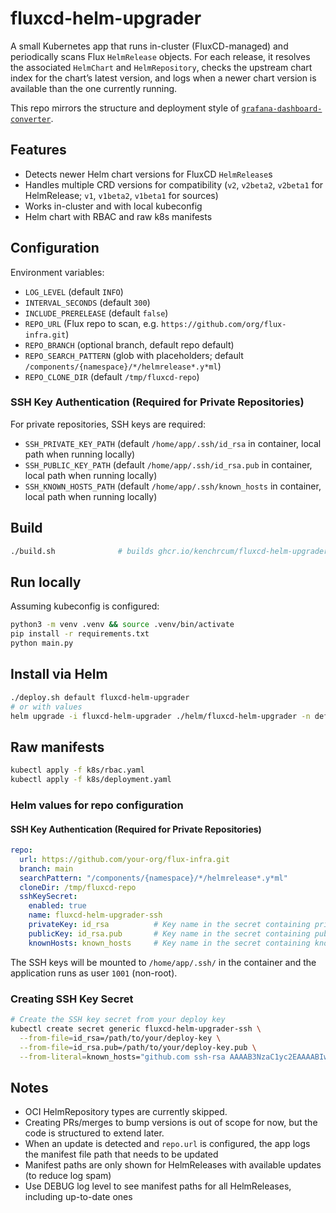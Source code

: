# fluxcd-helm-upgrader

A small Kubernetes app that runs in-cluster (FluxCD-managed) and periodically scans Flux `HelmRelease` objects. For each release, it resolves the associated `HelmChart` and `HelmRepository`, checks the upstream chart index for the chart’s latest version, and logs when a newer chart version is available than the one currently running.

This repo mirrors the structure and deployment style of [`grafana-dashboard-converter`](https://github.com/kenchrcum/grafana-dashboard-converter).

## Features
- Detects newer Helm chart versions for FluxCD `HelmRelease`s
- Handles multiple CRD versions for compatibility (`v2`, `v2beta2`, `v2beta1` for HelmRelease; `v1`, `v1beta2`, `v1beta1` for sources)
- Works in-cluster and with local kubeconfig
- Helm chart with RBAC and raw k8s manifests

## Configuration
Environment variables:
- `LOG_LEVEL` (default `INFO`)
- `INTERVAL_SECONDS` (default `300`)
- `INCLUDE_PRERELEASE` (default `false`)
 - `REPO_URL` (Flux repo to scan, e.g. `https://github.com/org/flux-infra.git`)
 - `REPO_BRANCH` (optional branch, default repo default)
 - `REPO_SEARCH_PATTERN` (glob with placeholders; default `/components/{namespace}/*/helmrelease*.y*ml`)
 - `REPO_CLONE_DIR` (default `/tmp/fluxcd-repo`)

### SSH Key Authentication (Required for Private Repositories)
For private repositories, SSH keys are required:
- `SSH_PRIVATE_KEY_PATH` (default `/home/app/.ssh/id_rsa` in container, local path when running locally)
- `SSH_PUBLIC_KEY_PATH` (default `/home/app/.ssh/id_rsa.pub` in container, local path when running locally)
- `SSH_KNOWN_HOSTS_PATH` (default `/home/app/.ssh/known_hosts` in container, local path when running locally)

## Build
```bash
./build.sh              # builds ghcr.io/kenchrcum/fluxcd-helm-upgrader:latest
```

## Run locally
Assuming kubeconfig is configured:
```bash
python3 -m venv .venv && source .venv/bin/activate
pip install -r requirements.txt
python main.py
```

## Install via Helm
```bash
./deploy.sh default fluxcd-helm-upgrader
# or with values
helm upgrade -i fluxcd-helm-upgrader ./helm/fluxcd-helm-upgrader -n default -f ./examples/sample-values.yaml
```

## Raw manifests
```bash
kubectl apply -f k8s/rbac.yaml
kubectl apply -f k8s/deployment.yaml
```

### Helm values for repo configuration

#### SSH Key Authentication (Required for Private Repositories)
```yaml
repo:
  url: https://github.com/your-org/flux-infra.git
  branch: main
  searchPattern: "/components/{namespace}/*/helmrelease*.y*ml"
  cloneDir: /tmp/fluxcd-repo
  sshKeySecret:
    enabled: true
    name: fluxcd-helm-upgrader-ssh
    privateKey: id_rsa          # Key name in the secret containing private key
    publicKey: id_rsa.pub       # Key name in the secret containing public key
    knownHosts: known_hosts     # Key name in the secret containing known_hosts
```

The SSH keys will be mounted to `/home/app/.ssh/` in the container and the application runs as user `1001` (non-root).

### Creating SSH Key Secret
```bash
# Create the SSH key secret from your deploy key
kubectl create secret generic fluxcd-helm-upgrader-ssh \
  --from-file=id_rsa=/path/to/your/deploy-key \
  --from-file=id_rsa.pub=/path/to/your/deploy-key.pub \
  --from-literal=known_hosts="github.com ssh-rsa AAAAB3NzaC1yc2EAAAABIwAAAQEAq2A7hRGmdnm9tUDbO9IDSwBK6TbQa+PXYPCPy6rbTrTtw7PHkccKrpp0yVhp5HdEIcKr6pLlVDBfOLX9QUsyCOV0wzfjIJNlGEYsdlLJizHhbn2mUjvSAHQqZETYP81eFzLQNnPHt4EVVUh7VfDESU84KezmD5QlWpXLmvU31/yMf+Se8xhHTvKSCZIFImWwoG6mbUoWf9nzpIoaSjB+weqqUUmpaaasXVal72J+UX2B+2RPW3RcT0eOzQgqlJL3RKrTJvdsjE3JEAvGq3lGHSZXy28G3skua2SmVi/w4yCE6gbODqnTWlg7+wC604ydGXA8VJiS5ap43JXiUFFAaQ=="
```


## Notes
- OCI HelmRepository types are currently skipped.
- Creating PRs/merges to bump versions is out of scope for now, but the code is structured to extend later.
- When an update is detected and `repo.url` is configured, the app logs the manifest file path that needs to be updated
- Manifest paths are only shown for HelmReleases with available updates (to reduce log spam)
- Use DEBUG log level to see manifest paths for all HelmReleases, including up-to-date ones
